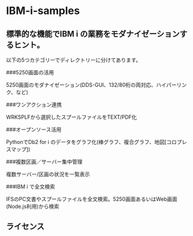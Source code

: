# IBM-i-samples

## 標準的な機能でIBM i の業務をモダナイゼーションするヒント。

以下の5つカテゴリーでディレクトリーに分けてあります。

###5250画面の活用

5250画面のモダナイゼーション(DDS-GUI、132/80桁の両対応、ハイパーリンク、など)

###ワンアクション連携

WRKSPLFから選択したスプールファイルをTEXT/PDF化

###オープンソース活用

PythonでDb2 for i のデータをグラフ化(棒グラフ、複合グラフ、地図[コロプレスマップ])

###複数区画／サーバー集中管理

複数サーバー/区画の状況を一覧表示

###IBM i で全文検索

IFSのPC文書やスプールファイルを全文検索。5250画面あるいはWeb画面(Node.js利用)から検索


## ライセンス
